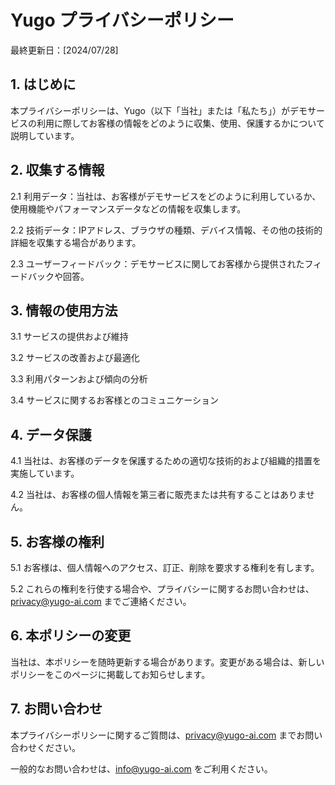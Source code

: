 # Yugo プライバシーポリシー

最終更新日：[2024/07/28]

## 1. はじめに

本プライバシーポリシーは、Yugo（以下「当社」または「私たち」）がデモサービスの利用に際してお客様の情報をどのように収集、使用、保護するかについて説明しています。

## 2. 収集する情報

2.1 利用データ：当社は、お客様がデモサービスをどのように利用しているか、使用機能やパフォーマンスデータなどの情報を収集します。

2.2 技術データ：IPアドレス、ブラウザの種類、デバイス情報、その他の技術的詳細を収集する場合があります。

2.3 ユーザーフィードバック：デモサービスに関してお客様から提供されたフィードバックや回答。

## 3. 情報の使用方法

3.1 サービスの提供および維持

3.2 サービスの改善および最適化

3.3 利用パターンおよび傾向の分析

3.4 サービスに関するお客様とのコミュニケーション

## 4. データ保護

4.1 当社は、お客様のデータを保護するための適切な技術的および組織的措置を実施しています。

4.2 当社は、お客様の個人情報を第三者に販売または共有することはありません。

## 5. お客様の権利

5.1 お客様は、個人情報へのアクセス、訂正、削除を要求する権利を有します。

5.2 これらの権利を行使する場合や、プライバシーに関するお問い合わせは、privacy@yugo-ai.com までご連絡ください。

## 6. 本ポリシーの変更

当社は、本ポリシーを随時更新する場合があります。変更がある場合は、新しいポリシーをこのページに掲載してお知らせします。

## 7. お問い合わせ

本プライバシーポリシーに関するご質問は、privacy@yugo-ai.com までお問い合わせください。

一般的なお問い合わせは、info@yugo-ai.com をご利用ください。